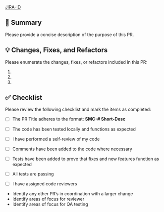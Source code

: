 [JIRA-ID](https://powerschoolgroup.atlassian.net/browse/JIRA-ID)

## 📝 Summary

Please provide a concise description of the purpose of this PR.

## 💡 Changes, Fixes, and Refactors

Please enumerate the changes, fixes, or refactors included in this PR:

1.
2.
3.

## ✅ Checklist

Please review the following checklist and mark the items as completed:

-   [ ] The PR Title adheres to the format: **SMC-# Short-Desc**
-   [ ] The code has been tested locally and functions as expected
-   [ ] I have performed a self-review of my code
-   [ ] Comments have been added to the code where necessary
-   [ ] Tests have been added to prove that fixes and new features function as expected
-   [ ] All tests are passing
-   [ ] I have assigned code reviewers


* Identify any other PR’s in coordination with a larger change
* Identify areas of focus for reviewer
* Identify areas of focus for QA testing
